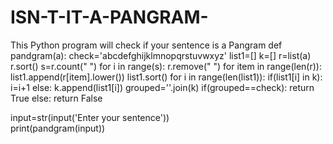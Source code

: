 # ISN-T-IT-A-PANGRAM-
This Python program will check if your sentence is a Pangram
def pandgram(a):
    check='abcdefghijklmnopqrstuvwxyz'
    list1=[]
    k=[]
    r=list(a)
    r.sort()
    s=r.count(" ")
    for i in range(s):
        r.remove(" ")
    for item in range(len(r)):
        list1.append(r[item].lower())
    list1.sort()
    for i in range(len(list1)):
        if(list1[i] in k):
            i=i+1
        else:
            k.append(list1[i])
    grouped=''.join(k)
    if(grouped==check):
        return True
    else:
        return False
        
    
input=str(input('Enter your sentence'))    
print(pandgram(input))

